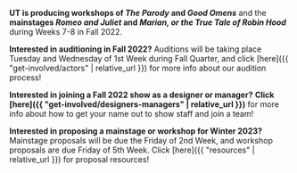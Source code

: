 **UT is producing workshops of *The Parody* and *Good Omens*** and the **mainstages *Romeo and Juliet* and *Marian, or the True Tale of Robin Hood*** during Weeks 7-8 in Fall 2022.

**Interested in auditioning in Fall 2022?** Auditions will be taking place Tuesday and Wednesday of 1st Week during Fall Quarter, and click [here]({{ "get-involved/actors" | relative_url }}) for more info about our audition process!

**Interested in joining a Fall 2022 show as a designer or manager?** **Click [here]({{ "get-involved/designers-managers" | relative_url }})** for more info about how to get your name out to show staff and join a team!

**Interested in proposing a mainstage or workshop for Winter 2023?** Mainstage proposals will be due the Friday of 2nd Week, and workshop proposals are due Friday of 5th Week. Click [here]({{ "resources" | relative_url }}) for proposal resources!
